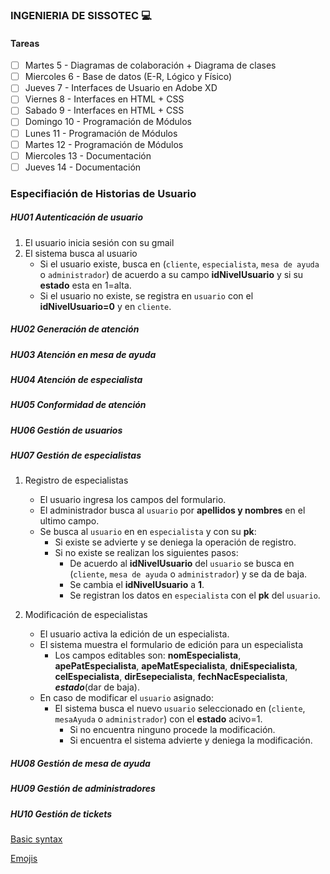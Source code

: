 ### INGENIERIA DE SISSOTEC :computer:

#### Tareas

- [ ] Martes 5      - Diagramas de colaboración + Diagrama de clases
- [ ] Miercoles 6   - Base de datos (E-R, Lógico y Físico)
- [ ] Jueves 7      - Interfaces de Usuario en Adobe XD
- [ ] Viernes 8     - Interfaces en HTML + CSS
- [ ] Sabado 9      - Interfaces en HTML + CSS
- [ ] Domingo 10    - Programación de Módulos
- [ ] Lunes 11      - Programación de Módulos
- [ ] Martes 12     - Programación de Módulos
- [ ] Miercoles 13  - Documentación
- [ ] Jueves 14     - Documentación

### Especifiación de Historias de Usuario

##### **HU01 Autenticación de usuario**
1. El usuario inicia sesión con su gmail
2. El  sistema busca al usuario
   - Si el usuario existe, busca en (`cliente`, `especialista`, `mesa de ayuda` o `administrador`) de acuerdo a su campo **idNivelUsuario** y si su **estado** esta en 1=alta.
   - Si el usuario no existe, se registra en `usuario` con el **idNivelUsuario=0** y en `cliente`.
##### HU02 Generación de atención
##### HU03 Atención en mesa de ayuda
##### HU04 Atención de especialista
##### HU05 Conformidad de atención
##### HU06 Gestión de usuarios
##### **HU07 Gestión de especialistas**
1. Registro de especialistas
   - El usuario ingresa los campos del formulario.
   - El administrador busca al `usuario` por **apellidos y nombres** en el ultimo campo.
   - Se busca al `usuario` en en `especialista` y con su **pk**:
      - Si existe se advierte y se deniega la operación de registro.
      - Si no existe se realizan los siguientes pasos:
         - De acuerdo al **idNivelUsuario** del `usuario` se busca en (`cliente`, `mesa de ayuda` o `administrador`) y se da de baja.
         - Se cambia el **idNivelUsuario** a **1**.
         - Se registran los datos en `especialista` con el **pk** del `usuario`.
         
2. Modificación de especialistas
   - El usuario activa la edición de un especialista.
   - El sistema muestra el formulario de edición para un especialista
      - Los campos editables son: **nomEspecialista**, **apePatEspecialista**, **apeMatEspecialista**,
       **dniEspecialista**, **celEspecialista**, **dirEsepecialista**, **fechNacEspecialista**, **_estado_**(dar de baja).
   - En caso de modificar el `usuario` asignado:
      - El sistema busca el nuevo `usuario` seleccionado en (`cliente`, `mesaAyuda` o `administrador`) con el **estado** acivo=1.
         - Si no encuentra ninguno procede la modificación.
         - Si encuentra el sistema advierte y deniega la modificación.
##### _HU08 Gestión de mesa de ayuda_
##### _HU09 Gestión de administradores_
##### HU10 Gestión de tickets

[Basic syntax](https://help.github.com/articles/basic-writing-and-formatting-syntax/)

[Emojis](https://www.webpagefx.com/tools/emoji-cheat-sheet/)
